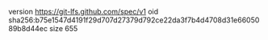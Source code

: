 version https://git-lfs.github.com/spec/v1
oid sha256:b75e1547d4191f29d707d27379d792ce22da3f7b4d4708d31e6605089b8d44ec
size 655
